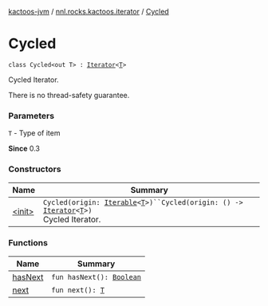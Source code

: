 [kactoos-jvm](../../index.md) / [nnl.rocks.kactoos.iterator](../index.md) / [Cycled](./index.md)

# Cycled

`class Cycled<out T> : `[`Iterator`](https://kotlinlang.org/api/latest/jvm/stdlib/kotlin.collections/-iterator/index.html)`<`[`T`](index.md#T)`>`

Cycled Iterator.

There is no thread-safety guarantee.

### Parameters

`T` - Type of item

**Since**
0.3

### Constructors

| Name | Summary |
|---|---|
| [&lt;init&gt;](-init-.md) | `Cycled(origin: `[`Iterable`](https://kotlinlang.org/api/latest/jvm/stdlib/kotlin.collections/-iterable/index.html)`<`[`T`](index.md#T)`>)``Cycled(origin: () -> `[`Iterator`](https://kotlinlang.org/api/latest/jvm/stdlib/kotlin.collections/-iterator/index.html)`<`[`T`](index.md#T)`>)`<br>Cycled Iterator. |

### Functions

| Name | Summary |
|---|---|
| [hasNext](has-next.md) | `fun hasNext(): `[`Boolean`](https://kotlinlang.org/api/latest/jvm/stdlib/kotlin/-boolean/index.html) |
| [next](next.md) | `fun next(): `[`T`](index.md#T) |
